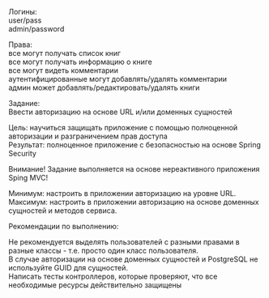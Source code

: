 Логины:    
    user/pass    
    admin/password   
    
Права:   
    все могут получать список книг   
    все могут получать информацию о книге   
    все могут видеть комментарии   
    аутентифицированные могут добавлять/удалять комментарии   
    админ может добавлять/редактировать/удалять книги        

Задание:  
    Ввести авторизацию на основе URL и/или доменных сущностей  

Цель: научиться защищать приложение с помощью полноценной авторизации и разграничением прав доступа  
Результат: полноценное приложение с безопасностью на основе Spring Security  

Внимание! Задание выполняется на основе нереактивного приложения Sping MVC!  

Минимум: настроить в приложении авторизацию на уровне URL.  
Максимум: настроить в приложении авторизацию на основе доменных сущностей и методов сервиса.   

Рекомендации по выполнению:  

Не рекомендуется выделять пользователей с разными правами в разные классы - т.е. просто один класс пользователя.  
В случае авторизации на основе доменных сущностей и PostgreSQL не используйте GUID для сущностей.  
Написать тесты контроллеров, которые проверяют, что все необходимые ресурсы действительно защищены  